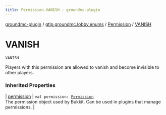 ```yaml
---
title: Permission.VANISH - groundmc-plugin
---
```


[groundmc-plugin](../../index.html) / [gtlp.groundmc.lobby.enums](../index.html) / [Permission](index.html) / [VANISH](.)

# VANISH

`VANISH`

Players with this permission are allowed to vanish and become invisible to other players.

### Inherited Properties

| [permission](permission.html) | `val permission: `[`Permission`](https://hub.spigotmc.org/javadocs/spigot/org/bukkit/permissions/Permission.html)<br>The permission object used by Bukkit. Can be used in plugins that manage permissions. |

